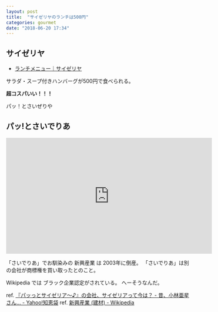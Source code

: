 ```yaml
---
layout: post
title:  "サイゼリヤのランチは500円"
categories: gourmet
date: "2018-06-20 17:34"
---
```


## サイゼリヤ

- [ランチメニュー｜サイゼリヤ](https://www.saizeriya.co.jp/menu/lunch.html)

サラダ・スープ付きハンバーグが500円で食べられる。

**超コスパいい！！！**

パッ！とさいぜりや

## パッ!とさいでりあ

<div class="google">
  <iframe width="560" height="315" src="https://www.youtube.com/embed/xEe44lL6wAQ" frameborder="0" allow="autoplay; encrypted-media" allowfullscreen></iframe>
</div>

「さいでりあ」でお馴染みの 新興産業 は 2003年に倒産。
「さいでりあ」は別の会社が商標権を買い取ったとのこと。

Wikipedia では ブラック企業認定がされている。
へーそうなんだ。

ref. [『パッっとサイゼリア～♪』の会社、サイゼリアって今は？ \- 昔、小林亜星さん\.\.\. \- Yahoo\!知恵袋](https://detail.chiebukuro.yahoo.co.jp/qa/question_detail/q1383460698)
ref. [新興産業 \(建材\) \- Wikipedia](https://ja.wikipedia.org/wiki/%E6%96%B0%E8%88%88%E7%94%A3%E6%A5%AD_(%E5%BB%BA%E6%9D%90))
